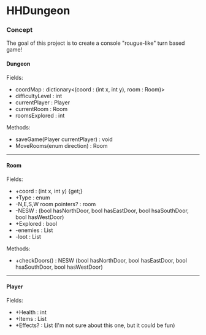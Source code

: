 # HHDungeon

### Concept

The goal of this project is to create a console "rougue-like" turn based game!

<!-- ### Must Have
| Dungeon | Character | Player | Enemy | Items | Rooms | Console |
|-----|-----|-----|-----|-----|-----|-----|
|Floor generation Method|Health | | |Armor |List<Room> connected rooms |Draw dungeon |
|Size of floor|Strength | | |Weapon |Room Type | |
|Default room |Attack | | | | | |
|Room quantities | | | | | | |
| | | | | | | |
| | | | | | | |
| | | | | | | |
| | | | | | | |
| | | | | | | |

### Should Have
| Dungeon | Character | Player | Enemy | Items | Rooms | Console |
|-----|-----|-----|-----|-----|-----|-----|
|Retreat method |Weaknesses | |Death loot drop | | | |
| | | | | | | |
| | | | | | | |
| | | | | | | |
| | | | | | | |
| | | | | | | |
| | | | | | | |
| | | | | | | |
| | | | | | | |

### Could Have
| Dungeon | Character | Player | Enemy | Items | Rooms | Console |
|-----|-----|-----|-----|-----|-----|-----|
| |Move speed? |Death effect | |Enchantements | | |
| | | | |Retreat wings? | | |
| | | | | | | |
| | | | | | | |
| | | | | | | |
| | | | | | | |
| | | | | | | |
| | | | | | | |
| | | | | | | |

### Won't Have (yet)
| Dungeon | Character | Player | Enemy | Items | Rooms | Console |
|-----|-----|-----|-----|-----|-----|-----|
| | | | | | | |
| | | | | | | |
| | | | | | | |
| | | | | | | |
| | | | | | | |
| | | | | | | |
| | | | | | | |
| | | | | | | |
| | | | | | | |

------- -->

#### Dungeon

Fields:

- coordMap : dictionary<(coord : (int x, int y), room : Room)>
- difficultyLevel : int
- currentPlayer : Player
- currentRoom : Room
- roomsExplored : int

Methods:
- saveGame(Player currentPlayer) : void
- MoveRooms(enum direction) : Room

-------

#### Room

Fields:

- +coord : (int x, int y) {get;}
- +Type : enum
- -N,E,S,W room pointers? : room
- -NESW : (bool hasNorthDoor, bool hasEastDoor, bool hsaSouthDoor, bool hasWestDoor)
- +Explored : bool
- -enemies : List<enemy>
- -loot : List<Item>

Methods:

-  +checkDoors() : NESW (bool hasNorthDoor, bool hasEastDoor, bool hsaSouthDoor, bool hasWestDoor)

-------

#### Player

Fields:
- +Health : int
- +Items : List<item>
- +Effects? : List<string> (I'm not sure about this one, but it could be fun)
